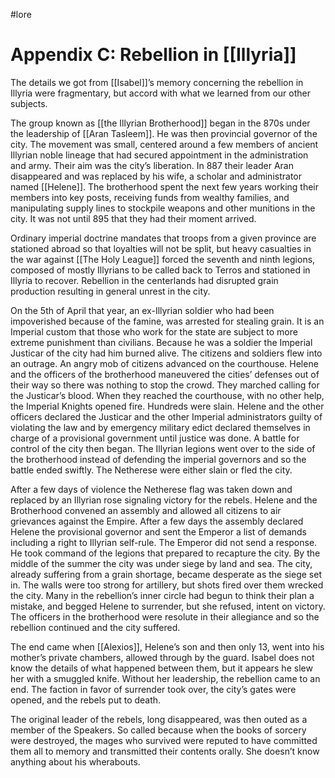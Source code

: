 #lore

# Appendix C: Rebellion in [[Illyria]]
The details we got from [[Isabel]]’s memory concerning the rebellion in Illyria were fragmentary, but accord with what we learned from our other subjects. 

The group known as [[the Illyrian Brotherhood]] began in the 870s under the leadership of [[Aran Tasleem]]. He was then provincial governor of the city. The movement was small, centered around a few members of ancient Illyrian noble lineage that had secured appointment in the administration and army. Their aim was the city’s liberation. In 887 their leader Aran disappeared and was replaced by his wife, a scholar and administrator named [[Helene]]. The brotherhood spent the next few years working their members into key posts, receiving funds from wealthy families, and manipulating supply lines to stockpile weapons and other munitions in the city. It was not until 895 that they had their moment arrived.

Ordinary imperial doctrine mandates that troops from a given province are stationed abroad so that loyalties will not be split, but heavy casualties in the war against [[The Holy League]] forced the seventh and ninth legions, composed of mostly Illyrians to be called back to Terros and stationed in Illyria to recover. Rebellion in the centerlands had disrupted grain production resulting in general unrest in the city.

On the 5th of April that year, an ex-Illyrian soldier who had been impoverished because of the famine, was arrested for stealing grain. It is an Imperial custom that those who work for the state are subject to more extreme punishment than civilians. Because he was a soldier the Imperial Justicar of the city had him burned alive. The citizens and soldiers flew into an outrage. An angry mob of citizens advanced on the courthouse. Helene and the officers of the brotherhood maneuvered the cities’ defenses out of their way so there was nothing to stop the crowd. They marched calling for the Justicar’s blood. When they reached the courthouse, with no other help, the Imperial Knights opened fire. Hundreds were slain. Helene and the other officers declared the Justicar and the other Imperial administrators guilty of violating the law and by emergency military edict declared themselves in charge of a provisional government until justice was done. A battle for control of the city then began. The Illyrian legions went over to the side of the brotherhood instead of defending the imperial governors and so the battle ended swiftly. The Netherese were either slain or fled the city. 

After a few days of violence the Netherese flag was taken down and replaced by an Illyrian rose signaling victory for the rebels. Helene and the Brotherhood convened an assembly and allowed all citizens to air grievances against the Empire. After a few days the assembly declared Helene the provisional governor and sent the Emperor a list of demands including a right to Illyrian self-rule. The Emperor did not send a response. He took command of the legions that prepared to recapture the city. By the middle of the summer the city was under siege by land and sea. The city, already suffering from a grain shortage, became desperate as the siege set in. The walls were too strong for artillery, but shots fired over them wrecked the city. Many in the rebellion’s inner circle had begun to think their plan a mistake, and begged Helene to surrender, but she refused, intent on victory. The officers in the brotherhood were resolute in their allegiance and so the rebellion continued and the city suffered.

The end came when [[Alexios]], Helene’s son and then only 13, went into his mother’s private chambers, allowed through by the guard. Isabel does not know the details of what happened between them, but it appears he slew her with a smuggled knife. Without her leadership, the rebellion came to an end. The faction in favor of surrender took over, the city’s gates were opened, and the rebels put to death.

The original leader of the rebels, long disappeared, was then outed as a member of the Speakers. So called because when the books of sorcery were destroyed, the mages who survived were reputed to have committed them all to memory and transmitted their contents orally. She doesn’t know anything about his wherabouts.